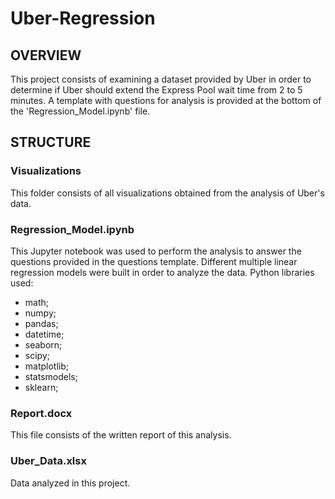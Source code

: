 # Uber-Regression

## OVERVIEW
This project consists of examining a dataset provided by Uber in order to determine if Uber should extend the Express Pool wait time from 2 to 5 minutes. 
A template with questions for analysis is provided at the bottom of the 'Regression_Model.ipynb' file.


## STRUCTURE
### Visualizations
This folder consists of all visualizations obtained from the analysis of Uber's data.

### Regression_Model.ipynb
This Jupyter notebook was used to perform the analysis to answer the questions provided in the questions template. Different multiple linear regression models were built in order to analyze the data. 
Python libraries used:
- math;
- numpy;
- pandas;
- datetime;
- seaborn;
- scipy;
- matplotlib;
- statsmodels;
- sklearn;

### Report.docx
This file consists of the written report of this analysis.

### Uber_Data.xlsx
Data analyzed in this project.
